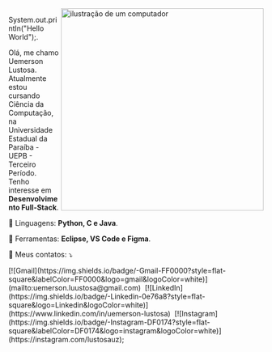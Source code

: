 <img src="https://raw.githubusercontent.com/MicaelliMedeiros/micaellimedeiros/master/image/computer-illustration.png" alt="ilustração de um computador" min-width="400px" max-width="400px" width="400px" align="right">

<p align="left"> 
  System.out.println("Hello World");.<br>

  Olá, me chamo Uemerson Lustosa.<br>
  Atualmente estou cursando Ciência da Computação, na Universidade Estadual da Paraíba - UEPB - Terceiro Período.<br>
  Tenho interesse em <strong>Desenvolvimento Full-Stack</strong>.<br>
</p>

<p align="left">
  🦄 Linguagens: <strong>Python, C e Java</strong>.<br>
</p>

<p align="left">
  💼 Ferramentas: <strong>Eclipse, VS Code e Figma</strong>.<br>
</p>

<p align="left">
  💌 Meus contatos: ⤵️
</p>

<p align="left">
  [![Gmail](https://img.shields.io/badge/-Gmail-FF0000?style=flat-square&labelColor=FF0000&logo=gmail&logoColor=white)](mailto:uemerson.luustosa@gmail.com)&nbsp;
[![LinkedIn](https://img.shields.io/badge/-Linkedin-0e76a8?style=flat-square&logo=Linkedin&logoColor=white)](https://www.linkedin.com/in/uemerson-lustosa)&nbsp;
[![Instagram](https://img.shields.io/badge/-Instagram-DF0174?style=flat-square&labelColor=DF0174&logo=instagram&logoColor=white)](https://instagram.com/lustosauz);

</p>

